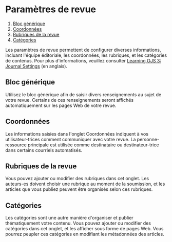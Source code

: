 # Paramètres de revue

1. [Bloc générique](journal-settings#masthead)
1. [Coordonnées](journal-settings#contact)
1. [Rubriques de la revue](journal-settings#sections)
1. [Catégories](journal-settings#categories)

Les paramètres de revue permettent de configurer diverses informations, incluant l'équipe éditoriale, les coordonnées, les rubriques, et les catégories de contenus. Pour plus d'informations, veuillez consulter [Learning OJS 3: Journal Settings](https://docs.pkp.sfu.ca/learning-ojs/en/journal-setup) (en anglais).

## <a name="masthead"></a>Bloc générique
Utilisez le bloc générique afin de saisir divers renseignements au sujet de votre revue. Certains de ces renseignements seront affichés automatiquement sur les pages Web de votre revue.

## <a name="contact"></a>Coordonnées
Les informations saisies dans l'onglet Coordonnées indiquent à vos utilisateur-trices comment communiquer avec votre revue. La personne-ressource principale est utilisée comme destinataire ou destinateur-trice dans certains courriels automatisés.

## <a name="sections"></a>Rubriques de la revue
Vous pouvez ajouter ou modifier des rubriques dans cet onglet. Les auteurs-es doivent choisir une rubrique au moment de la soumission, et les articles que vous publiez peuvent être organisés selon ces rubriques.

## <a name="categories"></a>Catégories
Les catégories sont une autre manière d'organiser et publier thématiquement votre contenu. Vous pouvez ajouter ou modifier des catégories dans cet onglet, et les afficher sous forme de pages Web. Vous pourrez peupler ces catégories en modifiant les métadonnées des articles. 

